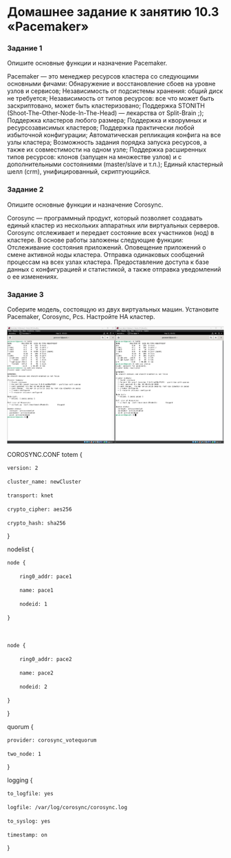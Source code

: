 # Домашнее задание к занятию 10.3 «Pacemaker»
### Задание 1

Опишите основные функции и назначение Pacemaker.

Pacemaker — это менеджер ресурсов кластера со следующими основными фичами:
Обнаружение и восстановление сбоев на уровне узлов и сервисов;
Независимость от подсистемы хранения: общий диск не требуется;
Независимость от типов ресурсов: все что может быть заскриптовано, может быть кластеризовано;
Поддержка STONITH (Shoot-The-Other-Node-In-The-Head) — лекарства от Split-Brain ;);
Поддержка кластеров любого размера;
Поддержка и кворумных и ресурсозависимых кластеров;
Поддержка практически любой избыточной конфигурации;
Автоматическая репликация конфига на все узлы кластера;
Возможность задания порядка запуска ресурсов, а также их совместимости на одном узле;
Поддержка расширенных типов ресурсов: клонов (запущен на множестве узлов) и с дополнительными состояниями (master/slave и т.п.);
Единый кластерный шелл (crm), унифицированный, скриптующийся.

### Задание 2

Опишите основные функции и назначение Corosync.

Corosync — программный продукт, который позволяет создавать единый кластер из нескольких аппаратных или виртуальных серверов. Corosync отслеживает и передает состояние всех участников (нод) в кластере.
В основе работы заложены следующие функции:
Отслеживание состояния приложений.
Оповещение приложений о смене активной ноды кластера.
Отправка одинаковых сообщений процессам на всех узлах кластера.
Предоставление доступа к базе данных с конфигурацией и статистикой, а также отправка уведомлений о ее изменениях.

### Задание 3

Соберите модель, состоящую из двух виртуальных машин. Установите Pacemaker, Corosync, Pcs. Настройте HA кластер.

![Скриншот hosts promet](https://github.com/AfterHero/srlb-homework9.4/blob/srlb-14/%D0%A1%D0%BA%D1%80%D0%B8%D0%BD%D1%88%D0%BE%D1%82%2031-03-2023%20003130.jpg)

COROSYNC.CONF
totem {

    version: 2

    cluster_name: newCluster

    transport: knet

    crypto_cipher: aes256

    crypto_hash: sha256

}



nodelist {

    node {

        ring0_addr: pace1

        name: pace1

        nodeid: 1

    }



    node {

        ring0_addr: pace2

        name: pace2

        nodeid: 2

    }

}



quorum {

    provider: corosync_votequorum

    two_node: 1

}



logging {

    to_logfile: yes

    logfile: /var/log/corosync/corosync.log

    to_syslog: yes

    timestamp: on

}


